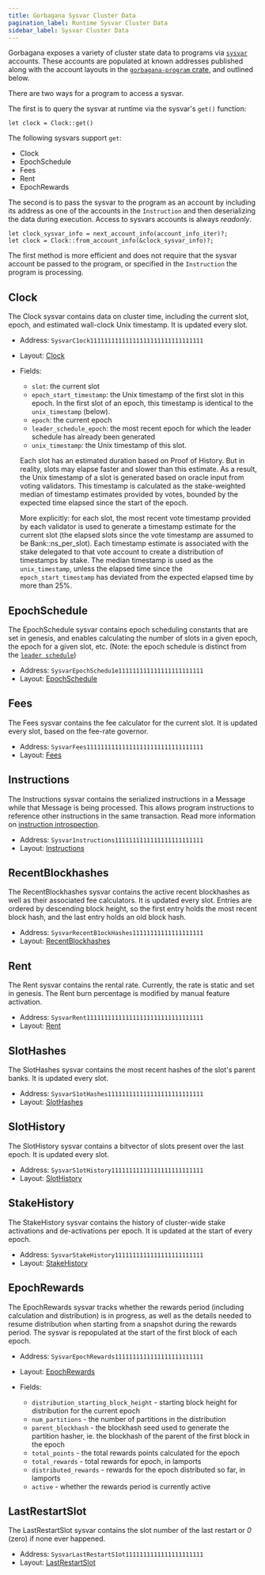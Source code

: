 ```yaml
---
title: Gorbagana Sysvar Cluster Data
pagination_label: Runtime Sysvar Cluster Data
sidebar_label: Sysvar Cluster Data
---
```


Gorbagana exposes a variety of cluster state data to programs via
[`sysvar`](https://gorbagana.com/docs/terminology#sysvar) accounts. These accounts
are populated at known addresses published along with the account layouts in the
[`gorbagana-program` crate](https://docs.rs/gorbagana-program/VERSION_FOR_DOCS_RS/gorbagana_program/sysvar/index.html),
and outlined below.

There are two ways for a program to access a sysvar.

The first is to query the sysvar at runtime via the sysvar's `get()` function:

```
let clock = Clock::get()
```

The following sysvars support `get`:

- Clock
- EpochSchedule
- Fees
- Rent
- EpochRewards

The second is to pass the sysvar to the program as an account by including its
address as one of the accounts in the `Instruction` and then deserializing the
data during execution. Access to sysvars accounts is always _readonly_.

```
let clock_sysvar_info = next_account_info(account_info_iter)?;
let clock = Clock::from_account_info(&clock_sysvar_info)?;
```

The first method is more efficient and does not require that the sysvar account
be passed to the program, or specified in the `Instruction` the program is
processing.

## Clock

The Clock sysvar contains data on cluster time, including the current slot,
epoch, and estimated wall-clock Unix timestamp. It is updated every slot.

- Address: `SysvarC1ock11111111111111111111111111111111`
- Layout:
  [Clock](https://docs.rs/gorbagana-program/VERSION_FOR_DOCS_RS/gorbagana_program/clock/struct.Clock.html)
- Fields:

  - `slot`: the current slot
  - `epoch_start_timestamp`: the Unix timestamp of the first slot in this epoch.
    In the first slot of an epoch, this timestamp is identical to the
    `unix_timestamp` (below).
  - `epoch`: the current epoch
  - `leader_schedule_epoch`: the most recent epoch for which the leader schedule
    has already been generated
  - `unix_timestamp`: the Unix timestamp of this slot.

  Each slot has an estimated duration based on Proof of History. But in reality,
  slots may elapse faster and slower than this estimate. As a result, the Unix
  timestamp of a slot is generated based on oracle input from voting validators.
  This timestamp is calculated as the stake-weighted median of timestamp
  estimates provided by votes, bounded by the expected time elapsed since the
  start of the epoch.

  More explicitly: for each slot, the most recent vote timestamp provided by
  each validator is used to generate a timestamp estimate for the current slot
  (the elapsed slots since the vote timestamp are assumed to be
  Bank::ns_per_slot). Each timestamp estimate is associated with the stake
  delegated to that vote account to create a distribution of timestamps by
  stake. The median timestamp is used as the `unix_timestamp`, unless the
  elapsed time since the `epoch_start_timestamp` has deviated from the expected
  elapsed time by more than 25%.

## EpochSchedule

The EpochSchedule sysvar contains epoch scheduling constants that are set in
genesis, and enables calculating the number of slots in a given epoch, the epoch
for a given slot, etc. (Note: the epoch schedule is distinct from the
[`leader schedule`](https://gorbagana.com/docs/terminology#leader-schedule))

- Address: `SysvarEpochSchedu1e111111111111111111111111`
- Layout:
  [EpochSchedule](https://docs.rs/gorbagana-program/VERSION_FOR_DOCS_RS/gorbagana_program/epoch_schedule/struct.EpochSchedule.html)

## Fees

The Fees sysvar contains the fee calculator for the current slot. It is updated
every slot, based on the fee-rate governor.

- Address: `SysvarFees111111111111111111111111111111111`
- Layout:
  [Fees](https://docs.rs/gorbagana-program/VERSION_FOR_DOCS_RS/gorbagana_program/sysvar/fees/struct.Fees.html)

## Instructions

The Instructions sysvar contains the serialized instructions in a Message while
that Message is being processed. This allows program instructions to reference
other instructions in the same transaction. Read more information on
[instruction introspection](implemented-proposals/instruction_introspection.md).

- Address: `Sysvar1nstructions1111111111111111111111111`
- Layout:
  [Instructions](https://docs.rs/gorbagana-program/VERSION_FOR_DOCS_RS/gorbagana_program/sysvar/instructions/struct.Instructions.html)

## RecentBlockhashes

The RecentBlockhashes sysvar contains the active recent blockhashes as well as
their associated fee calculators. It is updated every slot. Entries are ordered
by descending block height, so the first entry holds the most recent block hash,
and the last entry holds an old block hash.

- Address: `SysvarRecentB1ockHashes11111111111111111111`
- Layout:
  [RecentBlockhashes](https://docs.rs/gorbagana-program/VERSION_FOR_DOCS_RS/gorbagana_program/sysvar/recent_blockhashes/struct.RecentBlockhashes.html)

## Rent

The Rent sysvar contains the rental rate. Currently, the rate is static and set
in genesis. The Rent burn percentage is modified by manual feature activation.

- Address: `SysvarRent111111111111111111111111111111111`
- Layout:
  [Rent](https://docs.rs/gorbagana-program/VERSION_FOR_DOCS_RS/gorbagana_program/rent/struct.Rent.html)

## SlotHashes

The SlotHashes sysvar contains the most recent hashes of the slot's parent
banks. It is updated every slot.

- Address: `SysvarS1otHashes111111111111111111111111111`
- Layout:
  [SlotHashes](https://docs.rs/gorbagana-program/VERSION_FOR_DOCS_RS/gorbagana_program/slot_hashes/struct.SlotHashes.html)

## SlotHistory

The SlotHistory sysvar contains a bitvector of slots present over the last
epoch. It is updated every slot.

- Address: `SysvarS1otHistory11111111111111111111111111`
- Layout:
  [SlotHistory](https://docs.rs/gorbagana-program/VERSION_FOR_DOCS_RS/gorbagana_program/slot_history/struct.SlotHistory.html)

## StakeHistory

The StakeHistory sysvar contains the history of cluster-wide stake activations
and de-activations per epoch. It is updated at the start of every epoch.

- Address: `SysvarStakeHistory1111111111111111111111111`
- Layout:
  [StakeHistory](https://docs.rs/gorbagana-program/VERSION_FOR_DOCS_RS/gorbagana_program/stake_history/struct.StakeHistory.html)

## EpochRewards

The EpochRewards sysvar tracks whether the rewards period (including calculation
and distribution) is in progress, as well as the details needed to resume
distribution when starting from a snapshot during the rewards period. The sysvar
is repopulated at the start of the first block of each epoch.


- Address: `SysvarEpochRewards1111111111111111111111111`
- Layout:
  [EpochRewards](https://docs.rs/gorbagana-program/VERSION_FOR_DOCS_RS/gorbagana_program/epoch_rewards/struct.EpochRewards.html)
- Fields:

  - `distribution_starting_block_height` - starting block height for distribution for the current epoch
  - `num_partitions` - the number of partitions in the distribution
  - `parent_blockhash` - the blockhash seed used to generate the partition hasher, ie. the blockhash of the parent of the first block in the epoch
  - `total_points` - the total rewards points calculated for the epoch
  - `total_rewards` - total rewards for epoch, in lamports
  - `distributed_rewards` - rewards for the epoch distributed so far, in lamports
  - `active` - whether the rewards period is currently active

## LastRestartSlot

The LastRestartSlot sysvar contains the slot number of the last restart or _0_
(zero) if none ever happened.

- Address: `SysvarLastRestartS1ot1111111111111111111111`
- Layout:
  [LastRestartSlot](https://docs.rs/gorbagana-program/VERSION_FOR_DOCS_RS/gorbagana_program/last_restart_slot/struct.LastRestartSlot.html)
